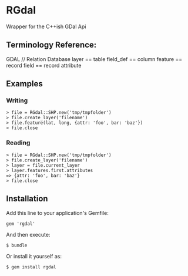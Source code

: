 # RGdal

Wrapper for the C++ish GDal Api

## Terminology Reference:

GDAL  //  Relation Database
layer == table
field_def == column
feature == record
field == record attribute

## Examples
    
### Writing
    > file = RGdal::SHP.new('tmp/tmpfolder')
    > file.create_layer('filename')
    > file.feature(lat, long, {attr: 'foo', bar: 'baz'})
    > file.close
    
### Reading
    > file = RGdal::SHP.new('tmp/tmpfolder')
    > file.create_layer('filename')
    > layer = file.current_layer
    > layer.features.first.attributes
    => {attr: 'foo', bar: 'baz'}
    > file.close

## Installation

Add this line to your application's Gemfile:

    gem 'rgdal'

And then execute:

    $ bundle

Or install it yourself as:

    $ gem install rgdal
